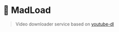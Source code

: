 # :rocket: MadLoad

> Video downloader service based on [youtube-dl](https://github.com/ytdl-org/youtube-dl)

